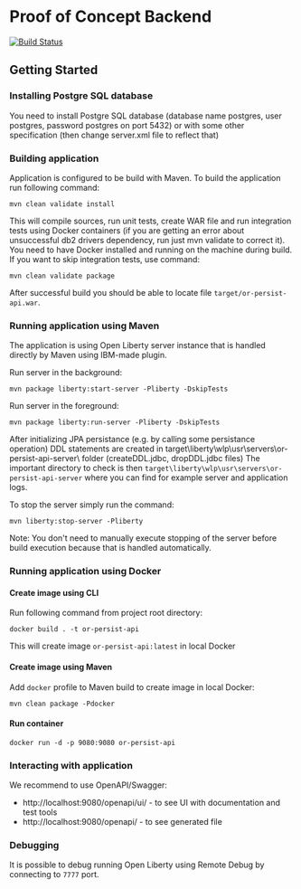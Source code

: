 # Proof of Concept Backend

[![Build Status](https://travis.ibm.com/Luis-Miguel-Mendes/refactor-app-server.svg?token=KydXo9uqTG45DhTUTav4&branch=master)](https://travis.ibm.com/Luis-Miguel-Mendes/refactor-app-server)

## Getting Started

### Installing Postgre SQL database
You need to install Postgre SQL database (database name postgres, user postgres, password postgres on port 5432) or with some other specification (then change server.xml file to reflect that)

### Building application

Application is configured to be build with Maven. To build the application run following command:
```
mvn clean validate install
```
This will compile sources, run unit tests, create WAR file and run integration tests using Docker containers (if you are getting an error about unsuccessful db2 drivers dependency, run just mvn validate to correct it). You need to have Docker installed and running on the machine during build. If you want to skip integration tests, use command:
```
mvn clean validate package
```
After successful build you should be able to locate file `target/or-persist-api.war`.

### Running application using Maven
The application is using Open Liberty server instance that is handled directly by Maven using IBM-made plugin. 

Run server in the background:
```
mvn package liberty:start-server -Pliberty -DskipTests
```
Run server in the foreground:
```
mvn package liberty:run-server -Pliberty -DskipTests
```
After initializing JPA persistance (e.g. by calling some persistance operation) DDL statements are created in target\liberty\wlp\usr\servers\or-persist-api-server\ folder (createDDL.jdbc, dropDDL.jdbc files)
The important directory to check is then `target\liberty\wlp\usr\servers\or-persist-api-server` where you can find for example server and application logs.

To stop the server simply run the command:
```
mvn liberty:stop-server -Pliberty
```
Note: You don't need to manually execute stopping of the server before build execution because that is handled automatically.

### Running application using Docker

#### Create image using CLI
Run following command from project root directory:
```
docker build . -t or-persist-api
```
This will create image `or-persist-api:latest` in local Docker
#### Create image using Maven
Add `docker` profile to Maven build to create image in local Docker:
```
mvn clean package -Pdocker
```
#### Run container
```
docker run -d -p 9080:9080 or-persist-api
```

### Interacting with application
We recommend to use OpenAPI/Swagger:
- http://localhost:9080/openapi/ui/ - to see UI with documentation and test tools
- http://localhost:9080/openapi/ - to see generated file

### Debugging
It is possible to debug running Open Liberty using Remote Debug by connecting to `7777` port.


